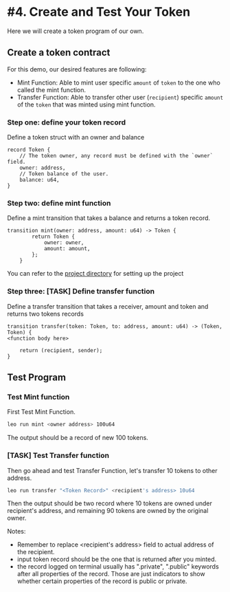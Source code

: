 # \#4. Create and Test Your Token


Here we will create a token program of our own.

## Create a token contract

For this demo, our desired features are following:

- Mint Function: Able to mint user specific `amount` of `token` to the one who called the mint function.
- Transfer Function: Able to transfer other user (`recipient`) specific `amount` of the `token` that was minted using mint function.

### Step one: define your token record

Define a token struct with an owner and balance

```leo
record Token {
    // The token owner, any record must be defined with the `owner` field.
    owner: address,
    // Token balance of the user.
    balance: u64,
}
```

### Step two: define mint function
Define a mint transition that takes a balance and returns a token record.

```leo
transition mint(owner: address, amount: u64) -> Token {
        return Token {
            owner: owner,
            amount: amount,
        };
    }
```

You can refer to the [project directory](token_f3_vc) for setting up the project 

### Step three: [TASK] Define transfer function
Define a transfer transition that takes a receiver, amount and token and returns two tokens records

```leo
transition transfer(token: Token, to: address, amount: u64) -> (Token, Token) {
<function body here>

    return (recipient, sender);
}
```

## Test Program

### Test Mint function

First Test Mint Function.
```bash
leo run mint <owner address> 100u64
```

The output should be a record of new 100 tokens.

### [TASK] Test Transfer function

Then go ahead and test Transfer Function, let's transfer 10 tokens to other address.
```bash
leo run transfer "<Token Record>" <recipient's address> 10u64
```

Then the output should be two record where 10 tokens are owned under recipient's address, and remaining 90 tokens are owned by the original owner.

Notes:
- Remember to replace <recipient's address> field to actual address of the recipient.
- input token record should be the one that is returned after you minted. 
- the record logged on terminal usually has ".private", ".public" keywords after all properties of the record. Those are just indicators to show whether certain properties of the record is public or private.
